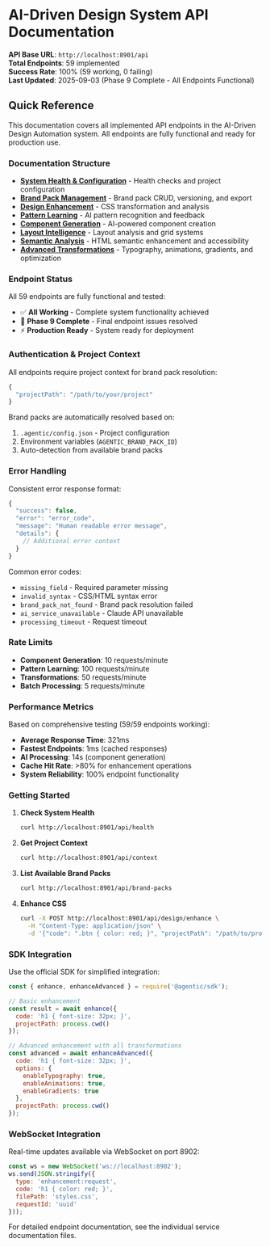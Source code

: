 # AI-Driven Design System API Documentation

**API Base URL**: `http://localhost:8901/api`  
**Total Endpoints**: 59 implemented  
**Success Rate**: 100% (59 working, 0 failing)  
**Last Updated**: 2025-09-03 (Phase 9 Complete - All Endpoints Functional)

## Quick Reference

This documentation covers all implemented API endpoints in the AI-Driven Design Automation system. All endpoints are fully functional and ready for production use.

### Documentation Structure
- **[System Health & Configuration](./system-health.md)** - Health checks and project configuration
- **[Brand Pack Management](./brand-packs.md)** - Brand pack CRUD, versioning, and export
- **[Design Enhancement](./design-enhancement.md)** - CSS transformation and analysis
- **[Pattern Learning](./pattern-learning.md)** - AI pattern recognition and feedback
- **[Component Generation](./component-generation.md)** - AI-powered component creation
- **[Layout Intelligence](./layout-intelligence.md)** - Layout analysis and grid systems
- **[Semantic Analysis](./semantic-analysis.md)** - HTML semantic enhancement and accessibility
- **[Advanced Transformations](./advanced-transformations.md)** - Typography, animations, gradients, and optimization

### Endpoint Status
All 59 endpoints are fully functional and tested:
- ✅ **All Working** - Complete system functionality achieved
- 🎉 **Phase 9 Complete** - Final endpoint issues resolved
- ⚡ **Production Ready** - System ready for deployment

### Authentication & Project Context

All endpoints require project context for brand pack resolution:

```javascript
{
  "projectPath": "/path/to/your/project"
}
```

Brand packs are automatically resolved based on:
1. `.agentic/config.json` - Project configuration
2. Environment variables (`AGENTIC_BRAND_PACK_ID`)
3. Auto-detection from available brand packs

### Error Handling

Consistent error response format:
```javascript
{
  "success": false,
  "error": "error_code",
  "message": "Human readable error message",
  "details": {
    // Additional error context
  }
}
```

Common error codes:
- `missing_field` - Required parameter missing
- `invalid_syntax` - CSS/HTML syntax error
- `brand_pack_not_found` - Brand pack resolution failed
- `ai_service_unavailable` - Claude API unavailable
- `processing_timeout` - Request timeout

### Rate Limits

- **Component Generation**: 10 requests/minute
- **Pattern Learning**: 100 requests/minute  
- **Transformations**: 50 requests/minute
- **Batch Processing**: 5 requests/minute

### Performance Metrics

Based on comprehensive testing (59/59 endpoints working):
- **Average Response Time**: 321ms
- **Fastest Endpoints**: 1ms (cached responses)
- **AI Processing**: 14s (component generation)
- **Cache Hit Rate**: >80% for enhancement operations
- **System Reliability**: 100% endpoint functionality

### Getting Started

1. **Check System Health**
   ```bash
   curl http://localhost:8901/api/health
   ```

2. **Get Project Context**
   ```bash
   curl http://localhost:8901/api/context
   ```

3. **List Available Brand Packs**
   ```bash
   curl http://localhost:8901/api/brand-packs
   ```

4. **Enhance CSS**
   ```bash
   curl -X POST http://localhost:8901/api/design/enhance \
     -H "Content-Type: application/json" \
     -d '{"code": ".btn { color: red; }", "projectPath": "/path/to/project"}'
   ```

### SDK Integration

Use the official SDK for simplified integration:

```javascript
const { enhance, enhanceAdvanced } = require('@agentic/sdk');

// Basic enhancement
const result = await enhance({
  code: 'h1 { font-size: 32px; }',
  projectPath: process.cwd()
});

// Advanced enhancement with all transformations
const advanced = await enhanceAdvanced({
  code: 'h1 { font-size: 32px; }',
  options: {
    enableTypography: true,
    enableAnimations: true,
    enableGradients: true
  },
  projectPath: process.cwd()
});
```

### WebSocket Integration

Real-time updates available via WebSocket on port 8902:

```javascript
const ws = new WebSocket('ws://localhost:8902');
ws.send(JSON.stringify({
  type: 'enhancement:request',
  code: 'h1 { color: red; }',
  filePath: 'styles.css',
  requestId: 'uuid'
}));
```

For detailed endpoint documentation, see the individual service documentation files.